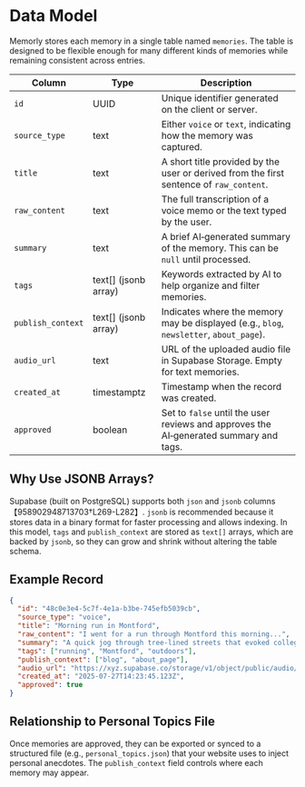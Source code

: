 # Data Model

Memorly stores each memory in a single table named `memories`.  The table is designed to be flexible enough for many different kinds of memories while remaining consistent across entries.

| Column | Type | Description |
|---|---|---|
| `id` | UUID | Unique identifier generated on the client or server. |
| `source_type` | text | Either `voice` or `text`, indicating how the memory was captured. |
| `title` | text | A short title provided by the user or derived from the first sentence of `raw_content`. |
| `raw_content` | text | The full transcription of a voice memo or the text typed by the user. |
| `summary` | text | A brief AI‑generated summary of the memory. This can be `null` until processed. |
| `tags` | text[] (jsonb array) | Keywords extracted by AI to help organize and filter memories. |
| `publish_context` | text[] (jsonb array) | Indicates where the memory may be displayed (e.g., `blog`, `newsletter`, `about_page`). |
| `audio_url` | text | URL of the uploaded audio file in Supabase Storage.  Empty for text memories. |
| `created_at` | timestamptz | Timestamp when the record was created. |
| `approved` | boolean | Set to `false` until the user reviews and approves the AI‑generated summary and tags. |

## Why Use JSONB Arrays?

Supabase (built on PostgreSQL) supports both `json` and `jsonb` columns【958902948713703†L269-L282】.  `jsonb` is recommended because it stores data in a binary format for faster processing and allows indexing.  In this model, `tags` and `publish_context` are stored as `text[]` arrays, which are backed by `jsonb`, so they can grow and shrink without altering the table schema.

## Example Record

```json
{
  "id": "48c0e3e4-5c7f-4e1a-b3be-745efb5039cb",
  "source_type": "voice",
  "title": "Morning run in Montford",
  "raw_content": "I went for a run through Montford this morning...",
  "summary": "A quick jog through tree‑lined streets that evoked college memories.",
  "tags": ["running", "Montford", "outdoors"],
  "publish_context": ["blog", "about_page"],
  "audio_url": "https://xyz.supabase.co/storage/v1/object/public/audio/48c0e3e4-5c7f.mp3",
  "created_at": "2025-07-27T14:23:45.123Z",
  "approved": true
}
```

## Relationship to Personal Topics File

Once memories are approved, they can be exported or synced to a structured file (e.g., `personal_topics.json`) that your website uses to inject personal anecdotes.  The `publish_context` field controls where each memory may appear.
